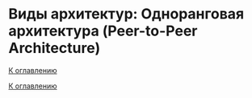 # Виды архитектур: Одноранговая архитектура (Peer-to-Peer Architecture)

<!--

-->

[К оглавлению](../../README.md)



[К оглавлению](../../README.md)
